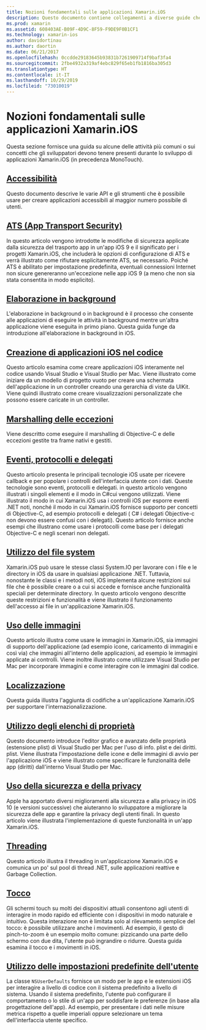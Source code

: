 ```yaml
---
title: Nozioni fondamentali sulle applicazioni Xamarin.iOS
description: Questo documento contiene collegamenti a diverse guide che descrivono i concetti fondamentali per lo sviluppo di Xamarin.iOS, ad esempio sicurezza del trasporto delle app, background, eventi e Threading.
ms.prod: xamarin
ms.assetid: 608403AE-B09F-4D9C-8F59-F9DE9F0B1CF1
ms.technology: xamarin-ios
author: davidortinau
ms.author: daortin
ms.date: 06/21/2017
ms.openlocfilehash: 0ccdde29183645b93831b7261909714f9baf3fa4
ms.sourcegitcommit: 2fbe4932a319af4ebc829f65eb1fb1816ba305d3
ms.translationtype: HT
ms.contentlocale: it-IT
ms.lasthandoff: 10/29/2019
ms.locfileid: "73010019"
---
```

# <a name="xamarinios-application-fundamentals"></a>Nozioni fondamentali sulle applicazioni Xamarin.iOS

Questa sezione fornisce una guida su alcune delle attività più comuni o sui concetti che gli sviluppatori devono tenere presenti durante lo sviluppo di applicazioni Xamarin.iOS (in precedenza MonoTouch).

## <a name="accessibilityiosapp-fundamentalsaccessibilitymd"></a>[Accessibilità](~/ios/app-fundamentals/accessibility.md)

Questo documento descrive le varie API e gli strumenti che è possibile usare per creare applicazioni accessibili al maggior numero possibile di utenti.

## <a name="app-transport-securityiosapp-fundamentalsatsmd"></a>[ATS (App Transport Security)](~/ios/app-fundamentals/ats.md)

In questo articolo vengono introdotte le modifiche di sicurezza applicate dalla sicurezza del trasporto app in un'app iOS 9 e il significato per i progetti Xamarin.iOS, che includerà le opzioni di configurazione di ATS e verrà illustrato come rifiutare esplicitamente ATS, se necessario. Poiché ATS è abilitato per impostazione predefinita, eventuali connessioni Internet non sicure genereranno un'eccezione nelle app iOS 9 (a meno che non sia stata consentita in modo esplicito).

## <a name="backgroundingiosapp-fundamentalsbackgroundingindexmd"></a>[Elaborazione in background](~/ios/app-fundamentals/backgrounding/index.md)

L'elaborazione in background o in background è il processo che consente alle applicazioni di eseguire le attività in background mentre un'altra applicazione viene eseguita in primo piano. Questa guida funge da introduzione all'elaborazione in background in iOS.

## <a name="creating-ios-applications-in-codeiosapp-fundamentalsios-code-onlymd"></a>[Creazione di applicazioni iOS nel codice](~/ios/app-fundamentals/ios-code-only.md)

Questo articolo esamina come creare applicazioni iOS interamente nel codice usando Visual Studio e Visual Studio per Mac. Viene illustrato come iniziare da un modello di progetto vuoto per creare una schermata dell'applicazione in un controller creando una gerarchia di viste da UIKit. Viene quindi illustrato come creare visualizzazioni personalizzate che possono essere caricate in un controller.

## <a name="exception-marshalingiosplatformexception-marshalingmd"></a>[Marshalling delle eccezioni](~/ios/platform/exception-marshaling.md)

Viene descritto come eseguire il marshalling di Objective-C e delle eccezioni gestite tra frame nativi e gestiti.

## <a name="events-protocols-and-delegatesiosapp-fundamentalsdelegates-protocols-and-eventsmd"></a>[Eventi, protocolli e delegati](~/ios/app-fundamentals/delegates-protocols-and-events.md)

Questo articolo presenta le principali tecnologie iOS usate per ricevere callback e per popolare i controlli dell'interfaccia utente con i dati. Queste tecnologie sono eventi, protocolli e delegati. in questo articolo vengono illustrati i singoli elementi e il modo in C#cui vengono utilizzati. Viene illustrato il modo in cui Xamarin.iOS usa i controlli iOS per esporre eventi .NET noti, nonché il modo in cui Xamarin.iOS fornisce supporto per concetti di Objective-C, ad esempio protocolli e delegati ( C# i delegati Objective-c non devono essere confusi con i delegati). Questo articolo fornisce anche esempi che illustrano come usare i protocolli come base per i delegati Objective-C e negli scenari non delegati.

## <a name="working-with-the-file-systemiosapp-fundamentalsfile-systemmd"></a>[Utilizzo del file system](~/ios/app-fundamentals/file-system.md)

Xamarin.iOS può usare le stesse classi System.IO per lavorare con i file e le directory in iOS da usare in qualsiasi applicazione .NET. Tuttavia, nonostante le classi e i metodi noti, iOS implementa alcune restrizioni sui file che è possibile creare o a cui si accede e fornisce anche funzionalità speciali per determinate directory. In questo articolo vengono descritte queste restrizioni e funzionalità e viene illustrato il funzionamento dell'accesso ai file in un'applicazione Xamarin.iOS.

## <a name="working-with-imagesiosapp-fundamentalsimages-iconsindexmd"></a>[Uso delle immagini](~/ios/app-fundamentals/images-icons/index.md)

Questo articolo illustra come usare le immagini in Xamarin.iOS, sia immagini di supporto dell'applicazione (ad esempio icone, caricamento di immagini e così via) che immagini all'interno delle applicazioni, ad esempio le immagini applicate ai controlli. Viene inoltre illustrato come utilizzare Visual Studio per Mac per incorporare immagini e come interagire con le immagini dal codice.

## <a name="localizationiosapp-fundamentalslocalizationindexmd"></a>[Localizzazione](~/ios/app-fundamentals/localization/index.md)

Questa guida illustra l'aggiunta di codifiche a un'applicazione Xamarin.iOS per supportare l'internazionalizzazione.

## <a name="working-with-property-listsiosapp-fundamentalsindexmd"></a>[Utilizzo degli elenchi di proprietà](~/ios/app-fundamentals/index.md)

Questo documento introduce l'editor grafico e avanzato delle proprietà (estensione plist) di Visual Studio per Mac per l'uso di info. plist e dei diritti. plist. Viene illustrata l'impostazione delle icone e delle immagini di avvio per l'applicazione iOS e viene illustrato come specificare le funzionalità delle app (diritti) dall'interno Visual Studio per Mac.

## <a name="working-with-security-and-privacyiosapp-fundamentalssecurity-privacymd"></a>[Uso della sicurezza e della privacy](~/ios/app-fundamentals/security-privacy.md)

Apple ha apportato diversi miglioramenti alla sicurezza e alla privacy in iOS 10 (e versioni successive) che aiuteranno lo sviluppatore a migliorare la sicurezza delle app e garantire la privacy degli utenti finali. In questo articolo viene illustrata l'implementazione di queste funzionalità in un'app Xamarin.iOS.

## <a name="threadingiosapp-fundamentalsthreadingmd"></a>[Threading](~/ios/app-fundamentals/threading.md)

Questo articolo illustra il threading in un'applicazione Xamarin.iOS e comunica un po' sul pool di thread .NET, sulle applicazioni reattive e Garbage Collection.

## <a name="touchiosapp-fundamentalstouchindexmd"></a>[Tocco](~/ios/app-fundamentals/touch/index.md)

Gli schermi touch su molti dei dispositivi attuali consentono agli utenti di interagire in modo rapido ed efficiente con i dispositivi in modo naturale e intuitivo. Questa interazione non è limitata solo al rilevamento semplice del tocco: è possibile utilizzare anche i movimenti. Ad esempio, il gesto di pinch-to-zoom è un esempio molto comune: pizzicando una parte dello schermo con due dita, l'utente può ingrandire o ridurre. Questa guida esamina il tocco e i movimenti in iOS.

## <a name="working-with-user-defaultsiosapp-fundamentalsuser-defaultsmd"></a>[Utilizzo delle impostazioni predefinite dell'utente](~/ios/app-fundamentals/user-defaults.md)

La classe `NSUserDefaults` fornisce un modo per le app e le estensioni iOS per interagire a livello di codice con il sistema predefinito a livello di sistema. Usando il sistema predefinito, l'utente può configurare il comportamento o lo stile di un'app per soddisfare le preferenze (in base alla progettazione dell'app). Ad esempio, per presentare i dati nelle misure metrica rispetto a quelle imperiali oppure selezionare un tema dell'interfaccia utente specifico.
